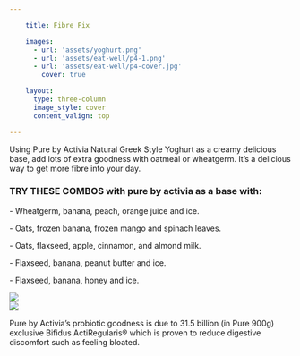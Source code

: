 ```yaml
---

    title: Fibre Fix

    images:
      - url: 'assets/yoghurt.png'
      - url: 'assets/eat-well/p4-1.png'
      - url: 'assets/eat-well/p4-cover.jpg'
        cover: true

    layout:
      type: three-column
      image_style: cover
      content_valign: top

---
```


Using Pure by Activia Natural Greek Style Yoghurt as a creamy delicious base, add lots of extra goodness with oatmeal or wheatgerm. It’s a delicious way to get more fibre into your day.

<h3>TRY THESE COMBOS with pure by activia as a base with:</h3>

<p>- Wheatgerm, banana, peach, orange juice and ice.</p>
<p>- Oats, frozen banana, frozen mango and spinach leaves.</p>
<p>- Oats, flaxseed, apple, cinnamon, and almond milk.</p>
<p>- Flaxseed, banana, peanut butter and ice.</p>
<p>- Flaxseed, banana, honey and ice.</p>

<div class="highlight">
  <div class="row">
    <div class="col x6"><img src="assets/yoghurt.png" data-media-id="images:1"></div>
    <div class="col x6"><img src="assets/eat-well/p4-1.png" data-media-id="images:2"></div>
  </div>
  <p>Pure by Activia’s probiotic goodness is due to 31.5 billion (in Pure 900g) exclusive Bifidus ActiRegularis® which is proven to reduce digestive discomfort such as feeling bloated.</p>
</div>
